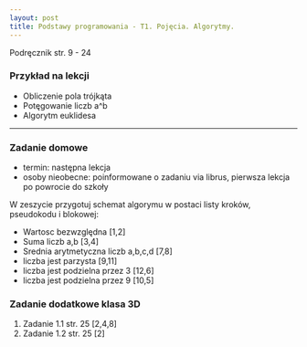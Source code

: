 ```yaml
---
layout: post
title: Podstawy programowania - T1. Pojęcia. Algorytmy.
---
```


Podręcznik str. 9 - 24

### Przykład na lekcji
 - Obliczenie pola trójkąta
 - Potęgowanie liczb a^b
 - Algorytm euklidesa

 
---

### Zadanie domowe

- termin: następna lekcja
- osoby nieobecne: poinformowane o zadaniu via librus, pierwsza lekcja po powrocie do szkoły

W zeszycie przygotuj schemat algorymu w postaci listy kroków, pseudokodu i blokowej:
 - Wartosc bezwzględna [1,2]
 - Suma liczb a,b [3,4]
 - Srednia arytmetyczna liczb a,b,c,d [7,8]
 - liczba jest parzysta [9,11]
 - liczba jest podzielna przez 3 [12,6]
 - liczba jest podzielna przez 9 [10,5]

 
### Zadanie dodatkowe klasa 3D

 1. Zadanie 1.1 str. 25 [2,4,8]
 2. Zadanie 1.2 str. 25 [2]